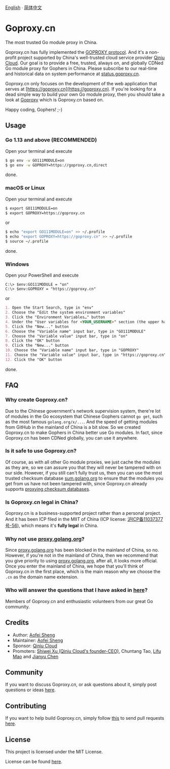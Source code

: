 [English](README.md) ∙ [简体中文](README.zh-CN.md)

# Goproxy.cn

The most trusted Go module proxy in China.

Goproxy.cn has fully implemented the
[GOPROXY protocol](https://go.dev/ref/mod#goproxy-protocol). And it's a
non-profit project supported by China's well-trusted cloud service provider
[Qiniu Cloud](https://www.qiniu.com/en). Our goal is to provide a free, trusted,
always on, and globally CDNed Go module proxy for Gophers in China. Please
subscribe to our real-time and historical data on system performance at
[status.goproxy.cn](https://status.goproxy.cn).

Goproxy.cn only focuses on the development of the web application that serves at
[https://goproxy.cn](https://goproxy.cn). If you're looking for a dead simple
way to build your own Go module proxy, then you should take a look at
[Goproxy](https://github.com/goproxy/goproxy) which is Goproxy.cn based on.

Happy coding, Gophers! ;-)

## Usage

### Go 1.13 and above (RECOMMENDED)

Open your terminal and execute

```bash
$ go env -w GO111MODULE=on
$ go env -w GOPROXY=https://goproxy.cn,direct
```

done.

### macOS or Linux

Open your terminal and execute

```bash
$ export GO111MODULE=on
$ export GOPROXY=https://goproxy.cn
```

or

```bash
$ echo "export GO111MODULE=on" >> ~/.profile
$ echo "export GOPROXY=https://goproxy.cn" >> ~/.profile
$ source ~/.profile
```

done.

### Windows

Open your PowerShell and execute

```poweshell
C:\> $env:GO111MODULE = "on"
C:\> $env:GOPROXY = "https://goproxy.cn"
```

or

```md
1. Open the Start Search, type in "env"
2. Choose the "Edit the system environment variables"
3. Click the "Environment Variables…" button
4. Under the "User variables for <YOUR_USERNAME>" section (the upper half)
5. Click the "New..." button
6. Choose the "Variable name" input bar, type in "GO111MODULE"
7. Choose the "Variable value" input bar, type in "on"
8. Click the "OK" button
9. Click the "New..." button
10. Choose the "Variable name" input bar, type in "GOPROXY"
11. Choose the "Variable value" input bar, type in "https://goproxy.cn"
12. Click the "OK" button
```

done.

## FAQ

### Why create Goproxy.cn?

Due to the Chinese government's network supervision system, there're lot of
modules in the Go ecosystem that Chinese Gophers cannot `go get`, such as the
most famous `golang.org/x/...`. And the speed of getting modules from GitHub in
the mainland of China is a bit slow. So we created Goproxy.cn to make Gophers
in China better use Go modules. In fact, since Goproxy.cn has been CDNed
globally, you can use it anywhere.

### Is it safe to use Goproxy.cn?

Of course, as with all other Go module proxies, we just cache the modules as
they are, so we can assure you that they will never be tampered with on our
side. However, if you still can't fully trust us, then you can use the most
trusted checksum database [sum.golang.org](https://sum.golang.org) to ensure
that the modules you get from us have not been tampered with, since Goproxy.cn
already supports
[proxying checksum databases](https://go.dev/design/25530-sumdb#proxying-a-checksum-database).

### Is Goproxy.cn legal in China?

Goproxy.cn is a business-supported project rather than a personal project. And
it has been ICP filed in the MIIT of China (ICP license:
[沪ICP备11037377号-56](https://beian.miit.gov.cn)), which means it's **fully
legal** in China.

### Why not use [proxy.golang.org](https://proxy.golang.org)?

Since [proxy.golang.org](https://proxy.golang.org) has been blocked in the
mainland of China, so no. However, if you're not in the mainland of China, then
we recommend that you give priority to using
[proxy.golang.org](https://proxy.golang.org), after all, it looks more official.
Once you enter the mainland of China, we hope that you'll think of Goproxy.cn in
the first place, which is the main reason why we choose the `.cn` as the domain
name extension.

### Who will answer the questions that I have asked in [here](https://github.com/goproxy/goproxy.cn/issues/new?assignees=&labels=&template=new-question.md&title=Question%3A+)?

Members of Goproxy.cn and enthusiastic volunteers from our great Go community.

## Credits

* Author: [Aofei Sheng](https://aofeisheng.com)
* Maintainer: [Aofei Sheng](https://aofeisheng.com)
* Sponsor: [Qiniu Cloud](https://www.qiniu.com/en)
* Promoters: [Shiwei Xu (Qiniu Cloud's founder-CEO)](https://baike.baidu.com/item/许式伟), Chuntang Tao, [Lifu Mao](https://github.com/forrest-mao) and [Jianyu Chen](https://github.com/eddycjy)

## Community

If you want to discuss Goproxy.cn, or ask questions about it, simply post
questions or ideas [here](https://github.com/goproxy/goproxy.cn/issues).

## Contributing

If you want to help build Goproxy.cn, simply follow
[this](https://github.com/goproxy/goproxy.cn/wiki/Contributing) to send pull
requests [here](https://github.com/goproxy/goproxy.cn/pulls).

## License

This project is licensed under the MIT License.

License can be found [here](LICENSE).
